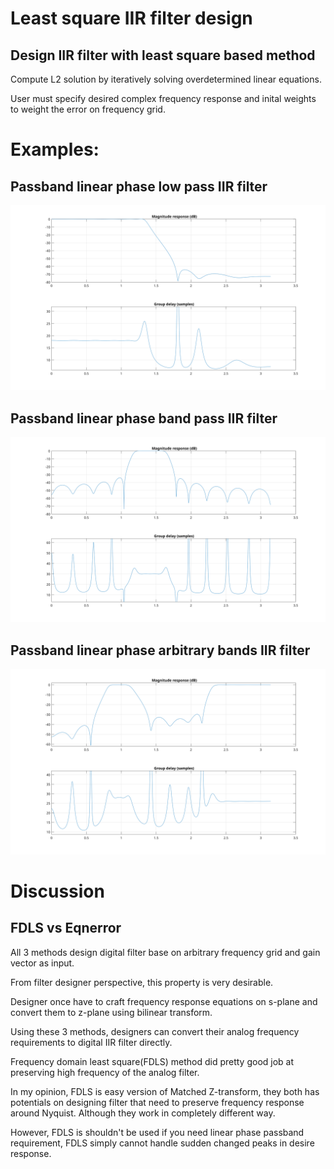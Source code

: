 # Least square IIR filter design
## Design IIR filter with least square based method

Compute L2 solution by iteratively solving overdetermined linear equations.

User must specify desired complex frequency response and inital weights to weight the error on frequency grid.

# Examples:
## Passband linear phase low pass IIR filter
![Diagram1](./graph/LPF.svg)

## Passband linear phase band pass IIR filter
![Diagram1](./graph/BPF.svg)

## Passband linear phase arbitrary bands IIR filter
![Diagram1](./graph/BPF_HPF.svg)

# Discussion

## FDLS vs Eqnerror
All 3 methods design digital filter base on arbitrary frequency grid and gain vector as input.

From filter designer perspective, this property is very desirable.

Designer once have to craft frequency response equations on s-plane and convert them to z-plane using bilinear transform.

Using these 3 methods, designers can convert their analog frequency requirements to digital IIR filter directly.

Frequency domain least square(FDLS) method did pretty good job at preserving high frequency of the analog filter.

In my opinion, FDLS is easy version of Matched Z-transform, they both has potentials on designing filter that need to preserve frequency response around Nyquist. Although they work in completely different way.

However, FDLS is shouldn't be used if you need linear phase passband requirement, FDLS simply cannot handle sudden changed peaks in desire response.

